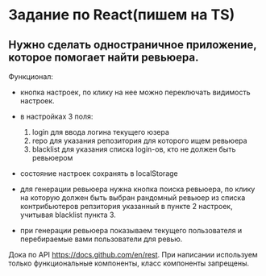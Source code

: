 # Задание по React(пишем на TS)

## Нужно сделать одностраничное приложение, которое помогает найти ревьюера.

Функционал:
- кнопка настроек, по клику на нее можно переключать видимость настроек.
- в настройках 3 поля:

    1. login для ввода логина текущего юзера
    2. repo для указания репозитория для которого ищем ревьюера
    3. blacklist для указания списка login-ов, кто не должен быть ревьюером
- состояние настроек сохранять в localStorage
- для генерации ревьюера нужна кнопка поиска ревьюера, по клику на которую должен быть выбран рандомный ревьюер из списка контрибьютеров репзитория указанный в пункте 2 настроек, учитывая blacklist пункта 3.
- при генерации ревьюера показываем текущего пользователя и перебираемые вами пользователи для ревью.

Дока по API https://docs.github.com/en/rest.
При написании используем только функциональные компоненты, класс компоненты запрещены.
